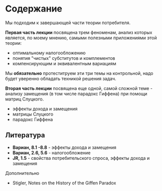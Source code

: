 # Содержание

Мы подходим к завершающей части теории потребителя.

**Первая часть лекции** посвящена трем феноменам, анализ которых является, по моему мнению, самыми полезными приложениями этой теории:

- оптимальному налогообложению
- понятия "чистых" субститутов и комплементов
- компенсирующим и эквивалентным вариациям

Мы **обязательно** протеститруем эти три темы на контрольной, надо будет уверенно обладать техникой решения задач.

**Вторая часть лекции** посвящена еще одной, самой сложной теме - анализу замещения (в том числе парадокс Гиффена) при помощи матриц Слуцкого. 

- эффекты дохода и замещения
- матрицы Слуцкого
- парадокс Гиффена

## Литература

- **Вариан, 8.1 -8.8** - эффекты дохода и замещения
- **Вариан, 2.6, 5.6** - налогообложение
- **JR, 1.5** - свойства потребительского спроса, эффекты дохода и замещения

Дополнительно 

- Stigler, Notes on the History of the Giffen Paradox 
